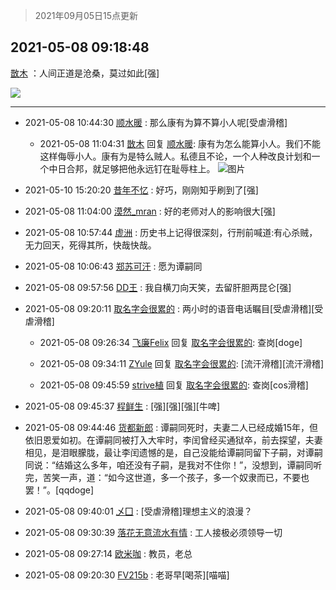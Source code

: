 > 2021年09月05日15点更新
<link rel="stylesheet" href="https://cdn.jsdelivr.net/gh/taotie6/sampleJSON@main/css/photo_show.css">


 ## 2021-05-08 09:18:48 

 [㪚木](https://www.coolapk.com/feed/26833726?shareKey=MTA5YjMyNzUwZTA5NjEzMTc3ZjU~) ：人间正道是沧桑，莫过如此[强] 

<div class="album">
<img class="img-item" src="https://image.coolapk.com/feed/2021/0508/09/1081091_099c9bf2_6727_0287@1080x1977.jpeg" />
</div>

 ------- 

- 2021-05-08 10:44:30 [顺水暖](uid=2030768) : 那么康有为算不算小人呢[受虐滑稽] 

    - 2021-05-08 11:04:31 [㪚木](uid=1081091) 回复 [顺水暖](uid=2030768): 康有为怎么能算小人。我们不能这样侮辱小人。康有为是特么贼人。私德且不论，一个人种改良计划和一个中日合邦，就足够把他永远钉在耻辱柱上。 ![图片](https://image.coolapk.com/feed/2020/0410/08/1081091_b9edf756_8970_3705@300x263.gif)

- 2021-05-10 15:20:20 [昔年不忆](uid=2854657) : 好巧，刚刚知乎刷到了[强] 

- 2021-05-08 11:04:00 [漠然_mran](uid=2019902) : 好的老师对人的影响很大[强] 

- 2021-05-08 10:57:44 [虚洲](uid=825485) : 历史书上记得很深刻，行刑前喊道:有心杀贼，无力回天，死得其所，快哉快哉。 

- 2021-05-08 10:06:43 [郑苏可汗](uid=678781) : 愿为谭嗣同 

- 2021-05-08 09:57:56 [DD王](uid=641913) : 我自横刀向天笑，去留肝胆两昆仑[强] 

- 2021-05-08 09:20:11 [取名字会很累的](uid=2809448) : 两小时的语音电话瞩目[受虐滑稽][受虐滑稽] 

    - 2021-05-08 09:26:34 [飞廉Felix](uid=900024) 回复 [取名字会很累的](uid=2809448): 查岗[doge] 

    - 2021-05-08 09:34:11 [ZYule](uid=3305245) 回复 [取名字会很累的](uid=2809448): [流汗滑稽][流汗滑稽] 

    - 2021-05-08 09:45:59 [strive植](uid=1468928) 回复 [取名字会很累的](uid=2809448): 查岗[cos滑稽] 

- 2021-05-08 09:45:37 [程鲜生](uid=845250) : [强][强][强][牛啤] 

- 2021-05-08 09:44:46 [货都新郎](uid=3389447) : 谭嗣同死时，夫妻二人已经成婚15年，但依旧恩爱如初。在谭嗣同被打入大牢时，李闰曾经买通狱卒，前去探望，夫妻相见，是泪眼朦胧，最让李闰遗憾的是，自己没能给谭嗣同留下子嗣，对谭嗣同说：“结婚这么多年，咱还没有子嗣，是我对不住你！”，没想到，谭嗣同听完，苦笑一声，道：“如今这世道<!--break-->，多一个孩子，多一个奴隶而已，不要也罢！”。[qqdoge] 

- 2021-05-08 09:40:01 [乄囗](uid=759206) : [受虐滑稽]理想主义的浪漫？ 

- 2021-05-08 09:30:39 [落花无意流水有情](uid=1085596) : 工人接极必须领导一切 

- 2021-05-08 09:27:14 [欧米咖](uid=5291914) : 教员，老总 

- 2021-05-08 09:20:30 [FV215b](uid=3424776) : 老哥早[喝茶][喵喵] 

